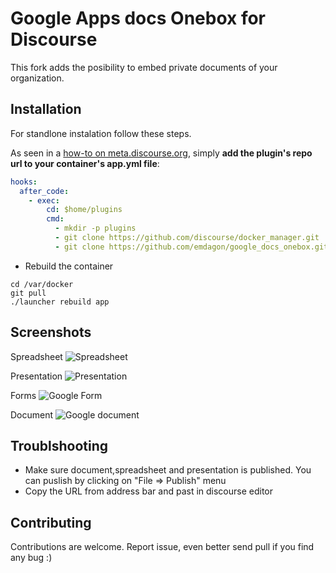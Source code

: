 # Google Apps docs Onebox for Discourse

This fork adds the posibility to embed private documents of your organization.

## Installation

For standlone instalation follow these steps.

As seen in a [how-to on meta.discourse.org](https://meta.discourse.org/t/advanced-troubleshooting-with-docker/15927#Example:%20Install%20a%20plugin), simply **add the plugin's repo url to your container's app.yml file**:

```yml
hooks:
  after_code:
    - exec:
        cd: $home/plugins
        cmd:
          - mkdir -p plugins
          - git clone https://github.com/discourse/docker_manager.git
          - git clone https://github.com/emdagon/google_docs_onebox.git
```
* Rebuild the container

```
cd /var/docker
git pull
./launcher rebuild app
```

## Screenshots
Spreadsheet
![Spreadsheet](https://raw.githubusercontent.com/naveed-ahmad/google_docs_onebox/screenshots/screenshots/Selection_004.png)

Presentation
![Presentation](https://raw.githubusercontent.com/naveed-ahmad/google_docs_onebox/screenshots/screenshots/Selection_005.png)

Forms
![Google Form](https://raw.githubusercontent.com/naveed-ahmad/google_docs_onebox/screenshots/screenshots/Selection_007.png)

Document
![Google document](https://raw.githubusercontent.com/naveed-ahmad/google_docs_onebox/screenshots/screenshots/Selection_006.png)


## Troublshooting 
- Make sure document,spreadsheet and presentation is published. You can puslish by clicking on "File => Publish" menu
- Copy the URL from address bar and past in discourse editor

## Contributing
Contributions are welcome. Report issue, even better send pull if you find any bug :)



